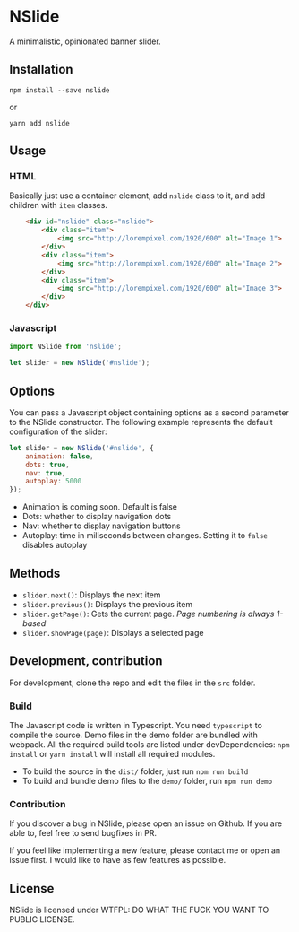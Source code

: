 # NSlide
A minimalistic, opinionated banner slider.

## Installation
`npm install --save nslide`

or 

`yarn add nslide`

## Usage

### HTML
Basically just use a container element, add `nslide` class to it, and add children with `item` classes.

```html
    <div id="nslide" class="nslide">
        <div class="item">
            <img src="http://lorempixel.com/1920/600" alt="Image 1">
        </div>
        <div class="item">
            <img src="http://lorempixel.com/1920/600" alt="Image 2">
        </div>
        <div class="item">
            <img src="http://lorempixel.com/1920/600" alt="Image 3">
        </div>
    </div>

```

### Javascript
```js
import NSlide from 'nslide';

let slider = new NSlide('#nslide');
```

## Options
You can pass a Javascript object containing options as a second parameter to the
NSlide constructor. The following example represents the default configuration
of the slider:

```js
let slider = new NSlide('#nslide', {
    animation: false,
    dots: true,
    nav: true,
    autoplay: 5000
});
```

- Animation is coming soon. Default is false
- Dots: whether to display navigation dots
- Nav: whether to display navigation buttons
- Autoplay: time in miliseconds between changes. Setting it to `false` disables autoplay

## Methods
- `slider.next()`:  Displays the next item
- `slider.previous()`: Displays the previous item
- `slider.getPage()`: Gets the current page. *Page numbering is always 1-based*
- `slider.showPage(page)`: Displays a selected page

## Development, contribution
For development, clone the repo and edit the files in the `src` folder. 

### Build
The Javascript code is written in Typescript. You need `typescript` to compile the source.
Demo files in the demo folder are bundled with webpack. All the required build tools are 
listed under devDependencies: `npm install` or `yarn install` will install all required
modules.

- To build the source in the `dist/` folder, just run `npm run build`
- To build and bundle demo files to the `demo/` folder, run `npm run demo`

### Contribution
If you discover a bug in NSlide, please open an issue on Github. If you are able to, feel
free to send bugfixes in PR.

If you feel like implementing a new feature, please contact me or open an issue first. 
I would like to have as few features as possible.

## License
NSlide is licensed under WTFPL: DO WHAT THE FUCK YOU WANT TO PUBLIC LICENSE.